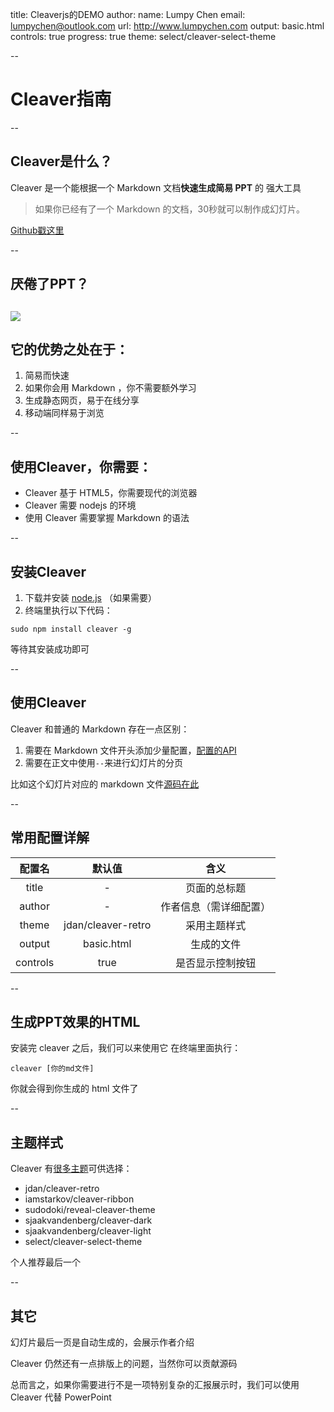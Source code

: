 title: Cleaverjs的DEMO
author:
  name: Lumpy Chen
  email: lumpychen@outlook.com
  url: http://www.lumpychen.com
output: basic.html
controls: true
progress: true
theme: select/cleaver-select-theme

--

# Cleaver指南

--

## Cleaver是什么？

Cleaver 是一个能根据一个 Markdown 文档**快速生成简易 PPT** 的 强大工具

>如果你已经有了一个 Markdown 的文档，30秒就可以制作成幻灯片。

[Github戳这里](https://github.com/jdan/cleaver)

-- 

## 厌倦了PPT？

![](http://b-i.forbesimg.com/carminegallo/files/2013/11/6845.strip_.zoom_-e1385136828745.gif)
--

## 它的优势之处在于：

1. 简易而快速
2. 如果你会用 Markdown ，你不需要额外学习
3. 生成静态网页，易于在线分享
4. 移动端同样易于浏览

--

## 使用Cleaver，你需要：

* Cleaver 基于 HTML5，你需要现代的浏览器
* Cleaver 需要 nodejs 的环境
* 使用 Cleaver 需要掌握 Markdown 的语法

--

## 安装Cleaver

1. 下载并安装 [node.js](https://nodejs.org/download/) （如果需要）
2. 终端里执行以下代码：

```shell
sudo npm install cleaver -g
```

等待其安装成功即可

--

## 使用Cleaver

 Cleaver 和普通的 Markdown 存在一点区别：

1. 需要在 Markdown 文件开头添加少量配置，[配置的API](https://github.com/jdan/cleaver/blob/master/docs/options.md)
2. 需要在正文中使用`--`来进行幻灯片的分页

比如这个幻灯片对应的 markdown 文件[源码在此]()

--

## 常用配置详解

|配置名|默认值|含义|
|:---:|:---:|:---:|
|title| - | 页面的总标题 |
|author| - | 作者信息（需详细配置）|
|theme| jdan/cleaver-retro | 采用主题样式 |
|output| basic.html | 生成的文件 |
|controls| true | 是否显示控制按钮 |

--

## 生成PPT效果的HTML

安装完 cleaver 之后，我们可以来使用它
在终端里面执行：

```shell
cleaver [你的md文件]
```
你就会得到你生成的 html 文件了

--

## 主题样式

 Cleaver 有[很多主题](https://github.com/jdan/cleaver/wiki/Theme-Inde://github.com/jdan/cleaver/wiki/Theme-Index)可供选择：

* jdan/cleaver-retro
* iamstarkov/cleaver-ribbon
* sudodoki/reveal-cleaver-theme
* sjaakvandenberg/cleaver-dark
* sjaakvandenberg/cleaver-light
* select/cleaver-select-theme

个人推荐最后一个

--

## 其它

幻灯片最后一页是自动生成的，会展示作者介绍

Cleaver 仍然还有一点排版上的问题，当然你可以贡献源码

总而言之，如果你需要进行不是一项特别复杂的汇报展示时，我们可以使用 Cleaver 代替 PowerPoint 


